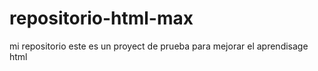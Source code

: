 # repositorio-html-max
mi repositorio
este es un proyect de prueba para mejorar el  aprendisage html
